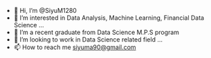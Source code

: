 - 👋 Hi, I’m @SiyuM1280
- 👀 I’m interested in Data Analysis, Machine Learning, Financial Data Science ...
- 🌱 I’m a recent graduate from Data Science M.P.S program 
- 💞️ I’m looking to work in Data Science related field ...
- 📫 How to reach me siyuma90@gmail.com 

<!---
SiyuM1280/SiyuM1280 is a ✨ special ✨ repository because its `README.md` (this file) appears on your GitHub profile.
You can click the Preview link to take a look at your changes.
--->
